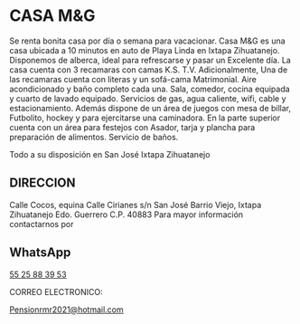 # CASA M&amp;G
Se renta bonita casa por día o semana para vacacionar.
Casa M&amp;G es una casa ubicada a 10 minutos en auto de Playa Linda en Ixtapa Zihuatanejo.
Disponemos de alberca, ideal para refrescarse y pasar un Excelente día.
La casa cuenta con 3 recamaras con camas K.S. T.V.
Adicionalmente, Una de las recamaras cuenta con literas y un sofá-cama Matrimonial.
Aire acondicionado y baño completo cada una.
Sala, comedor, cocina equipada y cuarto de lavado equipado.
Servicios de gas, agua caliente, wifi, cable y estacionamiento.
Además dispone de un área de juegos con mesa de billar, Futbolito, hockey y para ejercitarse una caminadora.
En la parte superior cuenta con un área para festejos con Asador, tarja y plancha para preparación de alimentos.
Servicio de baños.

Todo a su disposición en San José Ixtapa Zihuatanejo

## DIRECCION

Calle Cocos, equina Calle Cirianes s/n
San José Barrio Viejo, Ixtapa Zihuatanejo
Edo. Guerrero C.P. 40883
Para mayor información contactarnos por

## WhatsApp

[55 25 88 39 53](https://wa.me/525525883953)

CORREO ELECTRONICO:

[Pensionrmr2021@hotmail.com](pensionrmr2021@hotmail.com)
